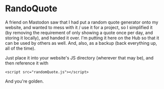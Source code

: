 # RandoQuote
A friend on Mastodon saw that I had put a random quote generator onto my website, and wanted to mess with it / use it for a project, so I simplified it (by removing the requirement of only showing a quote once per day, and storing it locally), and handed it over. I'm putting it here on the Hub so that it can be used by others as well. And, also, as a backup (back everything up, all of the time).

Just place it into your website's JS directory (wherever that may be), and then reference it with
```
<script src="randomQuote.js"></script>
```
And you're golden.
